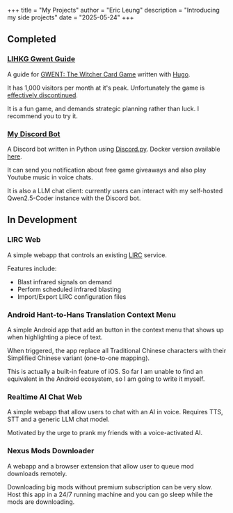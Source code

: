 +++
title = "My Projects"
author = "Eric Leung"
description = "Introducing my side projects"
date = "2025-05-24"
+++

## Completed

### [LIHKG Gwent Guide](https://regunakyle.github.io/lihkg-gwent-guide/)

A guide for [GWENT: The Witcher Card Game](https://www.playgwent.com/) written with [Hugo](https://gohugo.io/).

It has 1,000 visitors per month at it's peak. Unfortunately the game is [effectively discontinued](https://www.ign.com/articles/cd-projekt-red-is-sunsetting-support-for-gwent-the-witcher-card-game).

It is a fun game, and demands strategic planning rather than luck. I recommend you to try it.

### [My Discord Bot](https://github.com/regunakyle/my-discord-bot)

A Discord bot written in Python using [Discord.py](https://discordpy.readthedocs.io/en/stable/). Docker version available [here](https://hub.docker.com/r/regunakyle/my-discord-bot).

It can send you notification about free game giveaways and also play Youtube music in voice chats.

It is also a LLM chat client: currently users can interact with my self-hosted Qwen2.5-Coder instance with the Discord bot.

## In Development

### LIRC Web

A simple webapp that controls an existing [LIRC](https://www.lirc.org/) service.

Features include:

- Blast infrared signals on demand
- Perform scheduled infrared blasting
- Import/Export LIRC configuration files

### Android Hant-to-Hans Translation Context Menu

A simple Android app that add an button in the context menu that shows up when highlighting a piece of text.

When triggered, the app replace all Traditional Chinese characters with their Simplified Chinese variant (one-to-one mapping).

This is actually a built-in feature of iOS. So far I am unable to find an equivalent in the Android ecosystem, so I am going to write it myself.

### Realtime AI Chat Web

A simple webapp that allow users to chat with an AI in voice. Requires TTS, STT and a generic LLM chat model.

Motivated by the urge to prank my friends with a voice-activated AI.

### Nexus Mods Downloader

A webapp and a browser extension that allow user to queue mod downloads remotely.

Downloading big mods without premium subscription can be very slow. Host this app in a 24/7 running machine and you can go sleep while the mods are downloading.
